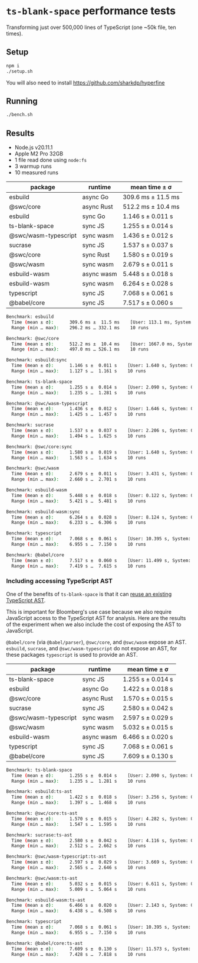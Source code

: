 # `ts-blank-space` performance tests

Transforming just over 500,000 lines of TypeScript (one ~50k file, ten times).

## Setup

```sh
npm i
./setup.sh
```

You will also need to install https://github.com/sharkdp/hyperfine

## Running

```sh
./bench.sh
```

## Results

-   Node.js v20.11.1
-   Apple M2 Pro 32GB
-   1 file read done using `node:fs`
-   3 warmup runs
-   10 measured runs

| package              | runtime    | mean time ± σ      |
| -------------------- | ---------- | ------------------ |
| esbuild              | async Go   | 309.6 ms ± 11.5 ms |
| @swc/core            | async Rust | 512.2 ms ± 10.4 ms |
| esbuild              | sync Go    | 1.146 s ± 0.011 s  |
| ts-blank-space       | sync JS    | 1.255 s ± 0.014 s  |
| @swc/wasm-typescript | sync wasm  | 1.436 s ± 0.012 s  |
| sucrase              | sync JS    | 1.537 s ± 0.037 s  |
| @swc/core            | sync Rust  | 1.580 s ± 0.019 s  |
| @swc/wasm            | sync wasm  | 2.679 s ± 0.011 s  |
| esbuild-wasm         | async wasm | 5.448 s ± 0.018 s  |
| esbuild-wasm         | sync wasm  | 6.264 s ± 0.028 s  |
| typescript           | sync JS    | 7.068 s ± 0.061 s  |
| @babel/core          | sync JS    | 7.517 s ± 0.060 s  |

```sh
Benchmark: esbuild
  Time (mean ± σ):      309.6 ms ±  11.5 ms    [User: 113.1 ms, System: 48.4 ms]
  Range (min … max):    296.2 ms … 332.1 ms    10 runs

Benchmark: @swc/core
  Time (mean ± σ):      512.2 ms ±  10.4 ms    [User: 1667.0 ms, System: 101.8 ms]
  Range (min … max):    497.0 ms … 526.1 ms    10 runs

Benchmark: esbuild:sync
  Time (mean ± σ):      1.146 s ±  0.011 s    [User: 1.640 s, System: 0.156 s]
  Range (min … max):    1.127 s …  1.161 s    10 runs

Benchmark: ts-blank-space
  Time (mean ± σ):      1.255 s ±  0.014 s    [User: 2.090 s, System: 0.130 s]
  Range (min … max):    1.235 s …  1.281 s    10 runs

Benchmark: @swc/wasm-typescript
  Time (mean ± σ):      1.436 s ±  0.012 s    [User: 1.646 s, System: 0.046 s]
  Range (min … max):    1.425 s …  1.457 s    10 runs

Benchmark: sucrase
  Time (mean ± σ):      1.537 s ±  0.037 s    [User: 2.206 s, System: 0.231 s]
  Range (min … max):    1.494 s …  1.625 s    10 runs

Benchmark: @swc/core:sync
  Time (mean ± σ):      1.580 s ±  0.019 s    [User: 1.640 s, System: 0.082 s]
  Range (min … max):    1.563 s …  1.634 s    10 runs

Benchmark: @swc/wasm
  Time (mean ± σ):      2.679 s ±  0.011 s    [User: 3.431 s, System: 0.091 s]
  Range (min … max):    2.660 s …  2.701 s    10 runs

Benchmark: esbuild-wasm
  Time (mean ± σ):      5.448 s ±  0.018 s    [User: 0.122 s, System: 0.045 s]
  Range (min … max):    5.421 s …  5.481 s    10 runs

Benchmark: esbuild-wasm:sync
  Time (mean ± σ):      6.264 s ±  0.028 s    [User: 8.124 s, System: 0.269 s]
  Range (min … max):    6.233 s …  6.306 s    10 runs

Benchmark: typescript
  Time (mean ± σ):      7.068 s ±  0.061 s    [User: 10.395 s, System: 0.397 s]
  Range (min … max):    6.955 s …  7.150 s    10 runs

Benchmark: @babel/core
  Time (mean ± σ):      7.517 s ±  0.060 s    [User: 11.499 s, System: 0.653 s]
  Range (min … max):    7.419 s …  7.615 s    10 runs
```

### Including accessing TypeScript AST

One of the benefits of `ts-blank-space` is that it can [reuse an existing TypeScript AST](../README.md#bring-your-own-ast).

This is important for Bloomberg's use case because we also require JavaScript access to the TypeScript AST for analysis.
Here are the results of the experiment when we also include the cost of exposing the AST to JavaScript.

`@babel/core` (via `@babel/parser`), `@swc/core`, and `@swc/wasm` expose an AST. `esbuild`, `sucrase`, and `@swc/wasm-typescript` do not expose an AST, for these packages `typescript` is used to provide an AST.

| package              | runtime    | mean time ± σ     |
| -------------------- | ---------- | ----------------- |
| ts-blank-space       | sync JS    | 1.255 s ± 0.014 s |
| esbuild              | async Go   | 1.422 s ± 0.018 s |
| @swc/core            | async Rust | 1.570 s ± 0.015 s |
| sucrase              | sync JS    | 2.580 s ± 0.042 s |
| @swc/wasm-typescript | sync wasm  | 2.597 s ± 0.029 s |
| @swc/wasm            | sync wasm  | 5.032 s ± 0.015 s |
| esbuild-wasm         | async wasm | 6.466 s ± 0.020 s |
| typescript           | sync JS    | 7.068 s ± 0.061 s |
| @babel/core          | sync JS    | 7.609 s ± 0.130 s |

```sh
Benchmark: ts-blank-space
  Time (mean ± σ):      1.255 s ±  0.014 s    [User: 2.090 s, System: 0.130 s]
  Range (min … max):    1.235 s …  1.281 s    10 runs

Benchmark: esbuild:ts-ast
  Time (mean ± σ):      1.422 s ±  0.018 s    [User: 3.256 s, System: 0.248 s]
  Range (min … max):    1.397 s …  1.468 s    10 runs

Benchmark: @swc/core:ts-ast
  Time (mean ± σ):      1.570 s ±  0.015 s    [User: 4.282 s, System: 0.279 s]
  Range (min … max):    1.547 s …  1.595 s    10 runs

Benchmark: sucrase:ts-ast
  Time (mean ± σ):      2.580 s ±  0.042 s    [User: 4.116 s, System: 0.348 s]
  Range (min … max):    2.512 s …  2.662 s    10 runs

Benchmark: @swc/wasm-typescript:ts-ast
  Time (mean ± σ):      2.597 s ±  0.029 s    [User: 3.669 s, System: 0.168 s]
  Range (min … max):    2.565 s …  2.646 s    10 runs

Benchmark: @swc/wasm:ts-ast
  Time (mean ± σ):      5.032 s ±  0.015 s    [User: 6.611 s, System: 0.273 s]
  Range (min … max):    5.009 s …  5.064 s    10 runs

Benchmark: esbuild-wasm:ts-ast
  Time (mean ± σ):      6.466 s ±  0.020 s    [User: 2.143 s, System: 0.166 s]
  Range (min … max):    6.438 s …  6.508 s    10 runs

Benchmark: typescript
  Time (mean ± σ):      7.068 s ±  0.061 s    [User: 10.395 s, System: 0.397 s]
  Range (min … max):    6.955 s …  7.150 s    10 runs

Benchmark: @babel/core:ts-ast
  Time (mean ± σ):      7.609 s ±  0.130 s    [User: 11.573 s, System: 0.747 s]
  Range (min … max):    7.428 s …  7.818 s    10 runs
```
